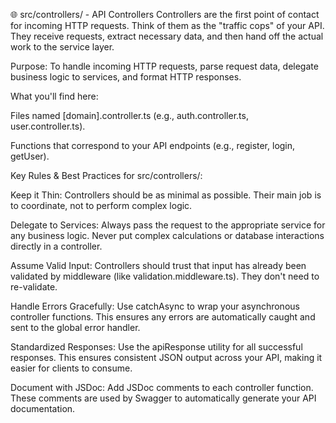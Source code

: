 🌐 src/controllers/ - API Controllers
Controllers are the first point of contact for incoming HTTP requests. Think of them as the "traffic cops" of your API. They receive requests, extract necessary data, and then hand off the actual work to the service layer.

Purpose: To handle incoming HTTP requests, parse request data, delegate business logic to services, and format HTTP responses.

What you'll find here:

Files named [domain].controller.ts (e.g., auth.controller.ts, user.controller.ts).

Functions that correspond to your API endpoints (e.g., register, login, getUser).

Key Rules & Best Practices for src/controllers/:

Keep it Thin: Controllers should be as minimal as possible. Their main job is to coordinate, not to perform complex logic.

Delegate to Services: Always pass the request to the appropriate service for any business logic. Never put complex calculations or database interactions directly in a controller.

Assume Valid Input: Controllers should trust that input has already been validated by middleware (like validation.middleware.ts). They don't need to re-validate.

Handle Errors Gracefully: Use catchAsync to wrap your asynchronous controller functions. This ensures any errors are automatically caught and sent to the global error handler.

Standardized Responses: Use the apiResponse utility for all successful responses. This ensures consistent JSON output across your API, making it easier for clients to consume.

Document with JSDoc: Add JSDoc comments to each controller function. These comments are used by Swagger to automatically generate your API documentation.
